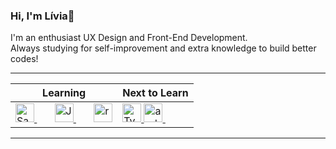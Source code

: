 ### Hi, I'm Lívia👋
I'm an enthusiast UX Design and Front-End Development.
<br/>
Always studying for self-improvement and extra knowledge to build better codes!

---

<table width:"100%" >
  <thead>
    <tr>
      <th>Learning</th>
      <th>Next to Learn</th>
    </tr>
  </thead>
  <tbody>
    <tr>
      <td>
        <a href="https://sass-lang.com">
            <img src="https://i.ibb.co/QmkgbBk/imagem-2021-02-15-201906.png" alt="Sass" border="0" width="30" >
        </a>&ensp;&ensp;&ensp;
        <a href="https://www.javascript.com">
            <img src="https://i.ibb.co/tPyMKWj/javascript-736400-640.png" alt="JavaScript" border="0" width="30"/>
        </a>&ensp;&ensp;&ensp;
        <a href="https://pt-br.reactjs.org/">
        <img src="https://i.ibb.co/TccNxn6/react-redmension.png" alt="react-redmension" title="React" border="0" width="30"/>
        </a> 
      </td>
      <td>
        <a href="https://www.typescriptlang.org/">
            <img src="https://i.ibb.co/sjH0hYC/250px-Typescript-logo-2020-svg.png" alt="TypeScript" border="0" width="30" />
        </a>
        <a href="https://developer.android.com/studio">
            <img src="https://i.ibb.co/fQP8ZtY/androidstudio-redmension.png" alt="androidstudio-redmension" title="Android Studio" border="0" width="30" />
        </a>&ensp;&ensp;&ensp;
      </td>      
    </tr>
  </tbody>
</table>

---
